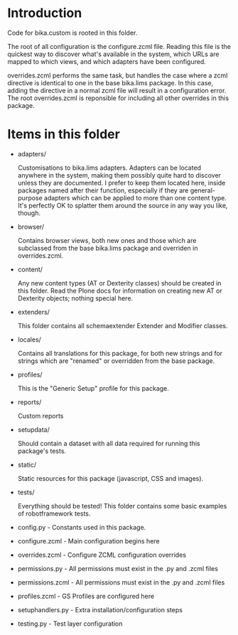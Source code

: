 Introduction
============

Code for bika.custom is rooted in this folder.

The root of all configuration is the configure.zcml file.  Reading this file
is the quickest way to discover what's available in the system, which URLs
are mapped to which views, and which adapters have been configured.

overrides.zcml performs the same task, but handles the case where a zcml
directive is identical to one in the base bika.lims package.  In this case,
adding the directive in a normal zcml file will result in a configuration
error.  The root overrides.zcml is reponsible for including all other
overrides in this package.

Items in this folder
====================

- adapters/

    Customisations to bika.lims adapters.  Adapters can be located anywhere
    in the system, making them possibly quite hard to discover unless they
    are documented.  I prefer to keep them located here, inside packages
    named after their function, especially if they are general-purpose adapters
    which can be applied to more than one content type.  It's perfectly OK to
    splatter them around the source in any way you like, though.
    
- browser/

    Contains browser views, both new ones and those which are subclassed
    from the base bika.lims package and overriden in overrides.zcml.
 
- content/

    Any new content types (AT or Dexterity classes) should be created in this
    folder.  Read the Plone docs for information on creating new AT or 
    Dexterity objects; nothing special here.

- extenders/

    This folder contains all schemaextender Extender and Modifier classes.

- locales/

    Contains all translations for this package, for both new strings and for
    strings which are "renamed" or overridden from the base package.

- profiles/
 
    This is the "Generic Setup" profile for this package.
 
- reports/

    Custom reports

- setupdata/

    Should contain a dataset with all data required for running this package's
    tests.

- static/

    Static resources for this package (javascript, CSS and images).

- tests/

    Everything should be tested!  This folder contains some basic examples
    of robotframework tests.

- config.py - Constants used in this package.
- configure.zcml - Main configuration begins here
- overrides.zcml - Configure ZCML configuration overrides
- permissions.py - All permissions must exist in the .py and .zcml files
- permissions.zcml - All permissions must exist in the .py and .zcml files
- profiles.zcml - GS Profiles are configured here
- setuphandlers.py - Extra installation/configuration steps
- testing.py - Test layer configuration
